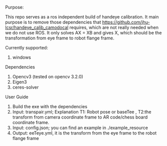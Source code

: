 Purpose:

This repo serves as a ros independent build of handeye calibration. It main purpose is to remove those dependencies that
https://github.com/jhu-lcsr/handeye_calib_camodocal requires, which are not really needed when we do not use ROS.
It only solves AX = XB and gives X, which should be the transformation from eye frame to robot flange frame.

Currently supported:
1. windows

Dependencies
1. Opencv3 (tested on opencv 3.2.0)
2. Eigen3
3. ceres-solver

User Guide
1. Build the exe with the dependencies
2. Input: transpair.yml; Explanation  T1: Robot pose or baseTee , T2:the transform from camera coordinate frame to AR code/chess board coordinate frame.
3. Input: config.json; you can find an example in ./example_resource
4. Output: eeTeye.yml, it is the transform from the eye frame to the robot flange frame